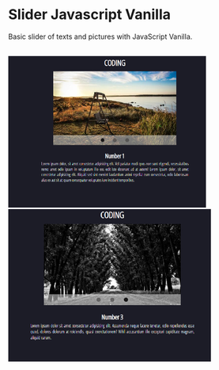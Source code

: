 # Slider Javascript Vanilla
 Basic slider of texts and pictures with JavaScript Vanilla.
<div>
 <br>
 <img width="400px" src="https://github.com/Lu-Clemente/Slider-Javascript-Vanilla/blob/main/Preview/n1.png" alt="First slider image">
 <img width="410px" src="https://github.com/Lu-Clemente/Slider-Javascript-Vanilla/blob/main/Preview/n2.png" alt="Third slider image">
</div>
